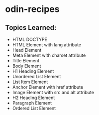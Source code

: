 # odin-recipes  
## Topics Learned:  
* HTML DOCTYPE  
* HTML Element with lang attribute  
* Head Element  
* Meta Element with charset attribute  
* Title Element  
* Body Element  
* H1 Heading Element  
* Unordered List Element
* List Item Element
* Anchor Element with href attribute
* Image Element with src and alt attribute  
* H2 Heading Element
* Paragraph Element
* Ordered List Element